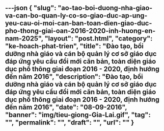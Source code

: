 ---json
{
    "slug": "ao-tao-boi-duong-nha-giao-va-can-bo-quan-ly-co-so-giao-duc-ap-ung-yeu-cau-oi-moi-can-ban-toan-dien-giao-duc-pho-thong-giai-oan-2016-2020-inh-huong-en-nam-2025",
    "layout": "post.html",
    "category": "ke-hoach-phat-trien",
    "title": "Đào tạo, bồi dưỡng nhà giáo và cán bộ quản lý cơ sở giáo dục đáp ứng yêu cầu đổi mới căn bản, toàn diện giáo dục phổ thông giai đoạn 2016 - 2020, định hướng đến năm 2016",
    "description": "Đào tạo, bồi dưỡng nhà giáo và cán bộ quản lý cơ sở giáo dục đáp ứng yêu cầu đổi mới căn bản, toàn diện giáo dục phổ thông giai đoạn 2016 - 2020, định hướng đến năm 2016",
    "date": "08-09-2016",
    "banner": "img/tieu-giong-Gia-Lai.gif",
    "tag": "",
    "permalink": "",
    "draft": "",
    "url": ""
}
---
